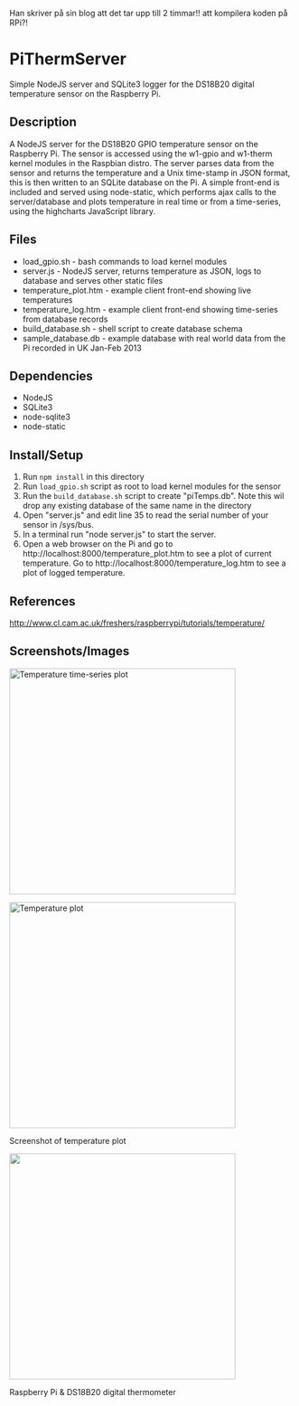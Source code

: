 Han skriver på sin blog att det tar upp till 2 timmar!! att kompilera koden på RPi?!

PiThermServer
=============

Simple NodeJS server and SQLite3 logger for the DS18B20 digital temperature sensor on the Raspberry Pi.

Description
-----------
A NodeJS server for the DS18B20 GPIO temperature sensor on the Raspberry Pi. The sensor is accessed using the w1-gpio and w1-therm kernel modules in the Raspbian distro. The server parses data from the sensor and returns the temperature and a Unix time-stamp in JSON format, this is then written to an SQLite database on the Pi. A simple front-end is included and served using node-static, which performs ajax calls to the server/database and plots temperature in real time or from a time-series, using the highcharts JavaScript library.

Files
-----
* load_gpio.sh - bash commands to load kernel modules
* server.js - NodeJS server, returns temperature as JSON, logs to database and serves other static files
* temperature_plot.htm - example client front-end showing live temperatures
* temperature_log.htm - example client front-end showing time-series from database records
* build_database.sh - shell script to create database schema
* sample_database.db - example database with real world data from the Pi recorded in UK Jan-Feb 2013

Dependencies
------------
* NodeJS
* SQLite3
* node-sqlite3
* node-static

Install/Setup
-------------
1. Run `npm install` in this directory
2. Run `load_gpio.sh` script as root to load kernel modules for the sensor
3. Run the `build_database.sh` script to create "piTemps.db". Note this wil drop any existing database of the same name in the directory
4. Open "server.js" and edit line 35 to read the serial number of your sensor in /sys/bus.
5. In a terminal run "node server.js" to start the server.
6. Open a web browser on the Pi and go to http://localhost:8000/temperature_plot.htm to see a plot of current temperature. Go to http://localhost:8000/temperature_log.htm to see a plot of logged temperature. 

References
----------
http://www.cl.cam.ac.uk/freshers/raspberrypi/tutorials/temperature/

Screenshots/Images
------------------
<p><a href="http://tomholderness.files.wordpress.com/2013/02/ss_temperatured_db_log.png"><img src="http://tomholderness.files.wordpress.com/2013/02/ss_temperatured_db_log.png" alt="Temperature time-series plot" width="400"></a></p>
<p><a href="http://tomholderness.files.wordpress.com/2013/01/plot1.png"><img src="http://tomholderness.files.wordpress.com/2013/01/plot1.png" alt="Temperature plot" width="400"></a></p>
Screenshot of temperature plot
<p><a href="http://tomholderness.files.wordpress.com/2013/01/pi_temp_sensor_scaled.jpg"><img src="http://tomholderness.files.wordpress.com/2013/01/pi_temp_sensor_scaled.jpg" width="400"></a></p>
Raspberry Pi & DS18B20 digital thermometer
